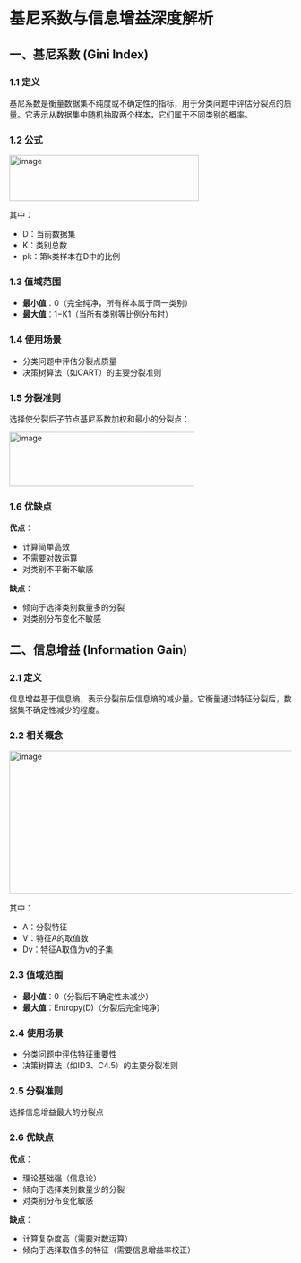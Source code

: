 # 基尼系数与信息增益深度解析

## 一、基尼系数 (Gini Index)

### 1.1 定义

基尼系数是衡量数据集不纯度或不确定性的指标，用于分类问题中评估分裂点的质量。它表示从数据集中随机抽取两个样本，它们属于不同类别的概率。

### 1.2 公式


<img width="338" height="82" alt="image" src="https://github.com/user-attachments/assets/0c8afd88-b048-4676-8919-6d9427d801f9" />


其中：

- D：当前数据集
- K：类别总数
- pk：第k类样本在D中的比例

### 1.3 值域范围

- **最小值**：0（完全纯净，所有样本属于同一类别）
- **最大值**：1−K1（当所有类别等比例分布时）

### 1.4 使用场景

- 分类问题中评估分裂点质量
- 决策树算法（如CART）的主要分裂准则


### 1.5 分裂准则

选择使分裂后子节点基尼系数加权和最小的分裂点：

<img width="330" height="97" alt="image" src="https://github.com/user-attachments/assets/4d5fdb40-6f99-4c42-abd1-b20a46f0353f" />


### 1.6 优缺点

**优点**：

- 计算简单高效
- 不需要对数运算
- 对类别不平衡不敏感

**缺点**：

- 倾向于选择类别数量多的分裂
- 对类别分布变化不敏感

## 二、信息增益 (Information Gain)

### 2.1 定义

信息增益基于信息熵，表示分裂前后信息熵的减少量。它衡量通过特征分裂后，数据集不确定性减少的程度。

### 2.2 相关概念

<img width="865" height="256" alt="image" src="https://github.com/user-attachments/assets/f16c6514-7602-4732-b2c3-bad88ad8e28a" />

其中：

- A：分裂特征
- V：特征A的取值数
- Dv：特征A取值为v的子集

### 2.3 值域范围

- **最小值**：0（分裂后不确定性未减少）
- **最大值**：Entropy(D)（分裂后完全纯净）

### 2.4 使用场景

- 分类问题中评估特征重要性
- 决策树算法（如ID3、C4.5）的主要分裂准则

### 2.5 分裂准则

选择信息增益最大的分裂点

### 2.6 优缺点

**优点**：

- 理论基础强（信息论）
- 倾向于选择类别数量少的分裂
- 对类别分布变化敏感

**缺点**：

- 计算复杂度高（需要对数运算）
- 倾向于选择取值多的特征（需要信息增益率校正）

